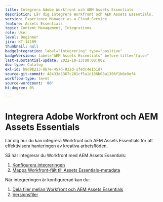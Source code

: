```yaml
---
title: Integrera Adobe Workfront och AEM Assets Essentials
description: Lär dig integrera Workfront och AEM Assets Essentials.
version: Experience Manager as a Cloud Service
feature: Assets Essentials
topic: Content Management, Integrations
role: User
level: Beginner
jira: KT-14199
thumbnail: null
badgeIntegration: label="Integrering" type="positive"
badgeVersions: label="AEM Assets Essentials" before-title="false"
last-substantial-update: 2022-10-13T00:00:00Z
doc-type: Catalog
exl-id: b8d9b213-867e-457d-932d-1fedc4e1b1d7
source-git-commit: 48433a5367c281cf5a1c106b08a1306f1b0e8ef4
workflow-type: tm+mt
source-wordcount: '80'
ht-degree: 0%

---
```


# Integrera Adobe Workfront och AEM Assets Essentials

Lär dig hur du kan integrera Workfront och AEM Assets Essentials för att effektivisera hanteringen av kreativa arbetsflöden.

Så här integrerar du Workfront med AEM Assets Essentials:

1. [Konfigurera integreringen](./configure.md)
1. [Mappa Workfront-fält till Assets Essentials-metadata](./map-metadata.md)

När integreringen är konfigurerad kan du:

1. [Dela filer mellan Workfront och AEM Assets Essentials](./link-send.md)
1. [Versionsfiler](./versions.md)
